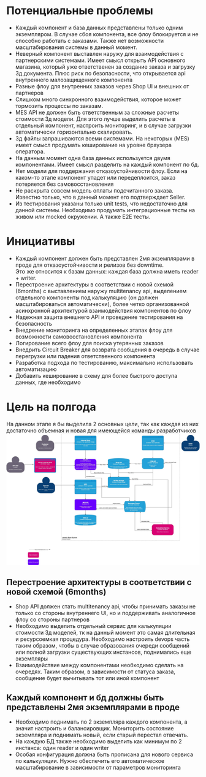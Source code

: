 # Потенциальные проблемы 
- Каждый компонент и база данных представлены только одним экземпляром.
В случае сбоя компонента, все флоу блокируется и не способно работать с заказами.
Также нет возможности масштабирования системы в данный момент.
- Неверный компонент выставлен наружу для взаимодействия с партнерскими системами. 
Имеет смысл открыть API основного магазина, который уже ответственен за создание заказа и загрузку 3д документа.
Плюс риск по безопасности, что открывается api внутреннего малозащищенного компонента
- Разные флоу для внутренних заказов через Shop UI и внешних от партнеров 
- Слишком много синхронного взаимодействия, которое может тормозить процессы по заказам.
- MES API не должен быть ответственным за сложные расчеты стоимости 3д модели. 
Для этого лучше выделить расчеты в отдельный компонент, настроить мониторинг, и в случае загрузки автоматически горизонтально скалировать. 
- 3д файлы запрашиваются всеми системами. На некоторых (MES) имеет смысл продумать кеширование на уровне браузера оператора. 
- На данным момент одна база данных используется двумя компонентами. Имеет смысл разделить на каждый компонент по бд.
- Нет модели для поддержания отказоустойчивости флоу. Если на каком-то этапе компонент упадет или передеплоится, заказ потеряется без самовосстановления
- Не раскрыта совсем модель оплаты подсчитанного заказа. Известно только, что в данный момент его подтверждает Seller. 
- Из тестирования указаны только unit tests, что недостаточно для данной системы. 
Необходимо продумать интеграционные тесты на живом или mocked окружении. А также E2E тесты. 

# Инициативы
- Каждый компонент должен быть представлен 2мя экземплярами в проде для отказоустойчивости и релизов без downtime.  
Это же относится к базам данных: каждая база должна иметь reader + writer.
- Перестроение архитектуры в соответствии с новой схемой (6months) с выставлением наружу multitenancy api, выделением 
отдельного компоненты под калькуляцию (он должен масштабироваться автоматически), более четко организованной асинхронной 
архитектурой взаимодействия компонентов по флоу
- Надежная защита внешнего API и проведение тестирования на безопасность 
- Внедрение мониторинга на определенных этапах флоу для возможности самовосстановления компонента 
- Логирование всего флоу для поиска утерянных заказов 
- Внедрить Circuit Breaker для возврата сообщения в очередь в случае перегрузки или падения ответственного компонента
- Разработка подхода по тестированию, максимально использовать автоматизацию
- Добавить кеширование в схему для более быстрого доступа данных, где необходимо 

# Цель на полгода 
На данном этапе я бы выделила 2 основных цели, так как каждая из них достаточно объемная и новая для имеющейся команды разработчиков
![schema.jpg](schema.jpg)

## Перестроение архитектуры в соответствии с новой схемой (6months) 
- Shop API должен стать multitenancy api, чтобы принимать заказы не только со стороны внутреннего UI, но и поддерживать аналогичное флоу со стороны партнеров
- Необходимо выделить отдельный сервис для калькуляции стоимости 3д моделей, тк на данный момент это самая длительная и ресурсоемкая процедура. 
Необходимо настроить devops часть таким образом, чтобы в случае образования очереди сообщений или полной загрузки существующих инстансов, поднимались еще экземпляры
- Взаимодействие между компонентами необходимо сделать на очередях. Таким образом, в зависимости от статуса заказа, сообщение будет вычитывать тот или иной компонент

## Каждый компонент и бд должны быть представлены 2мя экземплярами в проде
- Необходимо поднимать по 2 экземпляра каждого компонента, а значит настроить и балансировщик. 
Мониторить состояние экземпляра и поднимать новый, если старый перестал отвечать. 
- На каждую БД также необходимо выделить как минимум по 2 инстанса: один reader и один writer 
- Особая конфигурация должна быть прописана для нового сервиса по калькуляции. Нужно обеспечить его автоматическое масштабирование в зависимости от параметров мониторинга 
